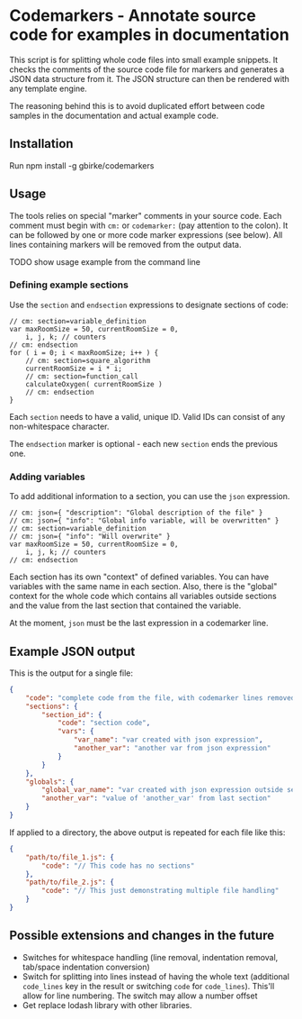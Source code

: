# Codemarkers - Annotate source code for examples in documentation

This script is for splitting whole code files into small example snippets. It checks the comments of the source code file for markers and generates a JSON data structure from it. The JSON structure can then be rendered with any template engine.

The reasoning behind this is to avoid duplicated effort between code samples in the documentation and actual example code.

## Installation
Run
    npm install -g gbirke/codemarkers

## Usage
The tools relies on special "marker" comments in your source code. Each comment must begin with `cm:` or `codemarker:` (pay attention to the colon). It can be followed by one or more code marker expressions (see below). All lines containing markers will be removed from the output data.

TODO show usage example from the command line


### Defining example sections
Use the `section` and `endsection` expressions to designate sections of code:

    // cm: section=variable_definition
    var maxRoomSize = 50, currentRoomSize = 0,
        i, j, k; // counters
    // cm: endsection
    for ( i = 0; i < maxRoomSize; i++ ) {
        // cm: section=square_algorithm
        currentRoomSize = i * i;
        // cm: section=function_call
        calculateOxygen( currentRoomSize )
        // cm: endsection
    }

Each `section` needs to have a valid, unique ID. Valid IDs can consist of any non-whitespace character.

The `endsection` marker is optional - each new `section` ends the previous one.

### Adding variables
To add additional information to a section, you can use the `json` expression.

    // cm: json={ "description": "Global description of the file" }
    // cm: json={ "info": "Global info variable, will be overwritten" }
    // cm: section=variable_definition
    // cm: json={ "info": "Will overwrite" }
    var maxRoomSize = 50, currentRoomSize = 0,
        i, j, k; // counters
    // cm: endsection

Each section has its own "context" of defined variables. You can have variables with the same name in each section. Also, there is the "global" context for the whole code which contains all variables outside sections and the value from the last section that contained the variable.

At the moment, `json` must be the last expression in a codemarker line.

## Example JSON output

This is the output for a single file:

```JSON
{
    "code": "complete code from the file, with codemarker lines removed",
    "sections": {
        "section_id": {
            "code": "section code",
            "vars": {
                "var_name": "var created with json expression",
                "another_var": "another var from json expression"
            }
        }
    },
    "globals": {
        "global_var_name": "var created with json expression outside section",
        "another_var": "value of 'another_var' from last section"
    }
}
```

If applied to a directory, the above output is repeated for each file like this:

```JSON
{
    "path/to/file_1.js": {
        "code": "// This code has no sections"
    },
    "path/to/file_2.js": {
        "code": "// This just demonstrating multiple file handling"
    }
}
```

## Possible extensions and changes in the future
* Switches for whitespace handling (line removal, indentation removal, tab/space indentation conversion)
* Switch for splitting into lines instead of having the whole text (additional `code_lines` key in the result or switching `code` for `code_lines`). This'll allow for line numbering. The switch may allow a number offset
* Get replace lodash library with other libraries.
